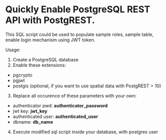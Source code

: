 # Quickly Enable PostgreSQL REST API with PostgREST.

This SQL script could be used to populate sample roles, sample table, enable login mechanism using JWT token.

Usage:
1. Create a PostgreSQL database
2. Enable these extensions:
  - pgcrypto
  - pgjwt
  - postgis (optional, if you want to use spatial data with PostgREST > 10)
3. Replace all occurence of these parameters with your own:
  - authenticator pwd: __authenticator_password__
  - jwt key: __jwt_key__
  - authenticated user: __authenticated_user__
  - dbname: __db_name__
4. Execute modified sql script inside your database, with postgres user


